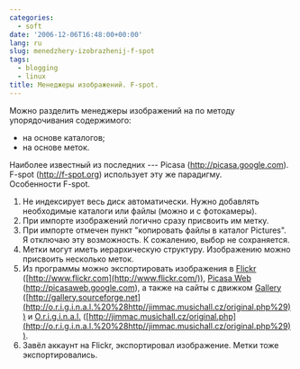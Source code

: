 ```yaml
---
categories:
  - soft
date: '2006-12-06T16:48:00+00:00'
lang: ru
slug: menedzhery-izobrazhenij-f-spot
tags:
  - blogging
  - linux
title: Менеджеры изображений. F-spot.
---
```




Можно разделить менеджеры изображений на по методу упорядочивания содержимого:  
* на основе каталогов;
* на основе меток.

<!--more-->

Наиболее известный из последних --- Picasa (<http://picasa.google.com>).  
F-spot (<http://f-spot.org>) использует эту же парадигму.  
Особенности F-spot.  
1. Не индексирует весь диск автоматически. Нужно добавлять необходимые каталоги или файлы (можно и с фотокамеры).  
2. При импорте изображений логично сразу присвоить им метку.  
3. При импорте отмечен пункт "копировать файлы в каталог Pictures". Я отключаю эту возможность. К сожалению, выбор не сохраняется.  
4. Метки могут иметь иерархическую структуру. Изображению можно присвоить несколько меток.  
5. Из программы можно экспортировать изображения в [Flickr](http://www.flickr.com/ "http://www.flickr.com") ([http://www.flickr.com](http://www.flickr.com/)), [Picasa Web](http://picasaweb.google.com/ "http://picasaweb.google.com") (<http://picasaweb.google.com>), а также на сайты с движком [Gallery](http://gallery.sourceforge.net/ "http://gallery.sourceforge.net/") ([http://gallery.sourceforge.net](http://o.r.i.g.i.n.a.l.%20%28http//jimmac.musichall.cz/original.php%29)) и [O.r.i.g.i.n.a.l.](http://jimmac.musichall.cz/original.php "http://jimmac.musichall.cz/original.php") ([http://jimmac.musichall.cz/original.php](http://o.r.i.g.i.n.a.l.%20%28http//jimmac.musichall.cz/original.php%29)).  
6. Завёл аккаунт на Flickr, экспортировал изображение. Метки тоже экспортировались.

 